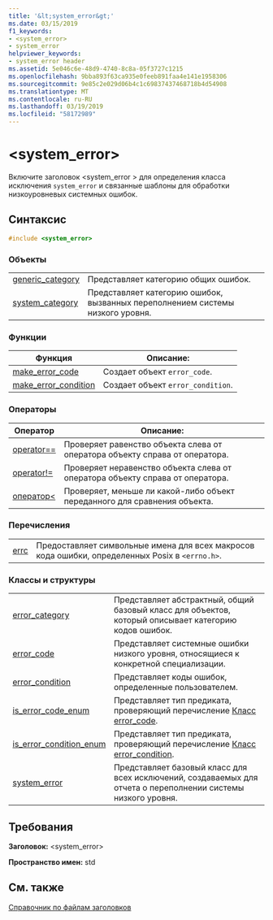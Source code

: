 ```yaml
---
title: '&lt;system_error&gt;'
ms.date: 03/15/2019
f1_keywords:
- <system_error>
- system_error
helpviewer_keywords:
- system_error header
ms.assetid: 5e046c6e-48d9-4740-8c8a-05f3727c1215
ms.openlocfilehash: 9bba893f63ca935e0feeb891faa4e141e1958306
ms.sourcegitcommit: 9e85c2e029d06b4c1c69837437468718b4d54908
ms.translationtype: MT
ms.contentlocale: ru-RU
ms.lasthandoff: 03/19/2019
ms.locfileid: "58172989"
---
```

# <a name="ltsystemerrorgt"></a>&lt;system_error&gt;

Включите заголовок \<system_error > для определения класса исключения `system_error` и связанные шаблоны для обработки низкоуровневых системных ошибок.

## <a name="syntax"></a>Синтаксис

```cpp
#include <system_error>
```

### <a name="objects"></a>Объекты

|||
|-|-|
|[generic_category](../standard-library/system-error-functions.md#generic_category)|Представляет категорию общих ошибок.|
|[system_category](../standard-library/system-error-functions.md#system_category)|Представляет категорию ошибок, вызванных переполнением системы низкого уровня.|

### <a name="functions"></a>Функции

|Функция|Описание:|
|-|-|
|[make_error_code](../standard-library/system-error-functions.md#make_error_code)|Создает объект `error_code`.|
|[make_error_condition](../standard-library/system-error-functions.md#make_error_condition)|Создает объект `error_condition`.|

### <a name="operators"></a>Операторы

|Оператор|Описание:|
|-|-|
|[operator==](../standard-library/system-error-operators.md#op_eq_eq)|Проверяет равенство объекта слева от оператора объекту справа от оператора.|
|[operator!=](../standard-library/system-error-operators.md#op_neq)|Проверяет неравенство объекта слева от оператора объекту справа от оператора.|
|[оператор<](../standard-library/system-error-operators.md#op_lt)|Проверяет, меньше ли какой-либо объект переданного для сравнения объекта.|

### <a name="enumerations"></a>Перечисления

|||
|-|-|
|[errc](../standard-library/system-error-enums.md#errc)|Предоставляет символьные имена для всех макросов кода ошибки, определенных Posix в `<errno.h>`.|

### <a name="classes-and-structs"></a>Классы и структуры

|||
|-|-|
|[error_category](../standard-library/error-category-class.md)|Представляет абстрактный, общий базовый класс для объектов, который описывает категорию кодов ошибок.|
|[error_code](../standard-library/error-code-class.md)|Представляет системные ошибки низкого уровня, относящиеся к конкретной специализации.|
|[error_condition](../standard-library/error-condition-class.md)|Представляет коды ошибок, определенные пользователем.|
|[is_error_code_enum](../standard-library/is-error-code-enum-class.md)|Представляет тип предиката, проверяющий перечисление [Класс error_code](../standard-library/error-code-class.md).|
|[is_error_condition_enum](../standard-library/is-error-condition-enum-class.md)|Представляет тип предиката, проверяющий перечисление [Класс error_condition](../standard-library/error-condition-class.md).|
|[system_error](../standard-library/system-error-class.md)|Представляет базовый класс для всех исключений, создаваемых для отчета о переполнении системы низкого уровня.|

## <a name="requirements"></a>Требования

**Заголовок:** \<system_error>

**Пространство имен:** std

## <a name="see-also"></a>См. также

[Справочник по файлам заголовков](../standard-library/cpp-standard-library-header-files.md)<br/>
